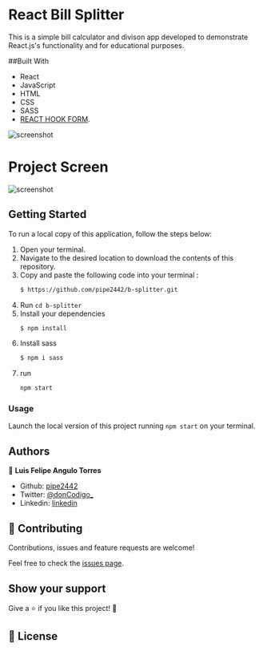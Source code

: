 # React Bill Splitter
This is a simple bill calculator and divison app developed to demonstrate React.js's functionality and for educational purposes.

##Built With
- React
- JavaScript
- HTML
- CSS
- SASS
- [REACT HOOK FORM](https://react-hook-form.com/).

![screenshot](https://github.com/pipe2442/react-basic-calculator/blob/fifth-milestone/src/Assets/reactWall.jpg)

# Project Screen
![screenshot](https://github.com/pipe2442/b-splitter/blob/feature/bill-splitter/src/styles/billsplitter.png)

## Getting Started
To run a local copy of this application, follow the steps below:

1. Open your terminal.
2. Navigate to the desired location to download the contents of this repository.
3. Copy and paste the following code into your terminal :
   ```bash
   $ https://github.com/pipe2442/b-splitter.git
   ```
4. Run `cd b-splitter`
5. Install your dependencies 
    ```bash
    $ npm install
    ```
6. Install sass
    ```bash
    $ npm i sass
    ```
7. run
    ```bash
    npm start
    ``` 
    
### Usage
Launch the local version of this project running `npm start` on your terminal.


## Authors

👤 **Luis Felipe Angulo Torres**

- Github: [pipe2442](https://github.com/pipe2442)
- Twitter: [@donCodigo_](https://twitter.com/donCodigo_)
- Linkedin: [linkedin](https://www.linkedin.com/in/luis-felipe-angulo-torres-95098b139/)

## 🤝 Contributing

Contributions, issues and feature requests are welcome!

Feel free to check the [issues page](https://github.com/pipe2442/b-splitter/issues).

## Show your support

Give a ⭐️ if you like this project! 🤝 
  
## 📝 License

